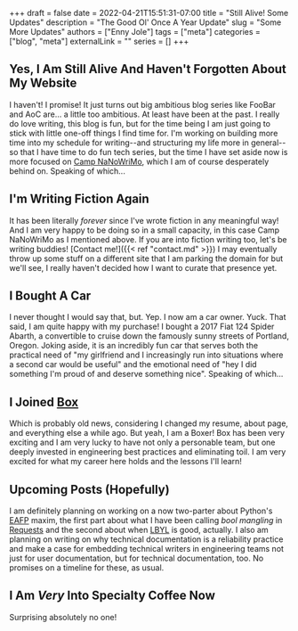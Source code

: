 +++
draft = false
date = 2022-04-21T15:51:31-07:00
title = "Still Alive! Some Updates"
description = "The Good Ol' Once A Year Update"
slug = "Some More Updates"
authors = ["Enny Jole"]
tags = ["meta"]
categories = ["blog", "meta"]
externalLink = ""
series = []
+++

## Yes, I Am Still Alive And Haven't Forgotten About My Website

I haven't! I promise! It just turns out big ambitious blog series like FooBar and AoC are... a little too ambitious. At least have been at the past. I really do love writing, this blog is fun, but for the time being I am just going to stick with little one-off things I find time for. I'm working on building more time into my schedule for writing--and structuring my life more in general-- so that I have time to do fun tech series, but the time I have set aside now is more focused on [Camp NaNoWriMo](https://nanowrimo.org/what-is-camp-nanowrimo), which I am of course desperately behind on. Speaking of which...

## I'm Writing Fiction Again

It has been literally _forever_ since I've wrote fiction in any meaningful way! And I am very happy to be doing so in a small capacity, in this case Camp NaNoWriMo as I mentioned above. If you are into fiction writing too, let's be writing buddies! [Contact me!]({{< ref "contact.md" >}}) I may eventually throw up some stuff on a different site that I am parking the domain for but we'll see, I really haven't decided how I want to curate that presence yet.

## I Bought A Car

I never thought I would say that, but. Yep. I now am a car owner. Yuck. That said, I am quite happy with my purchase! I bought a 2017 Fiat 124 Spider Abarth, a convertible to cruise down the famously sunny streets of Portland, Oregon. Joking aside, it is an incredibly fun car that serves both the practical need of "my girlfriend and I increasingly run into situations where a second car would be useful" and the emotional need of "hey I did something I'm proud of and deserve something nice". Speaking of which...

## I Joined [Box](https://www.box.com)

Which is probably old news, considering I changed my resume, about page, and everything else a while ago. But yeah, I am a Boxer! Box has been very exciting and I am very lucky to have not only a personable team, but one deeply invested in engineering best practices and eliminating toil. I am very excited for what my career here holds and the lessons I'll learn!

## Upcoming Posts (Hopefully)

I am definitely planning on working on a now two-parter about Python's [EAFP](https://docs.python.org/3.5/glossary.html#term-eafp) maxim, the first part about what I have been calling _bool mangling_ in [Requests](https://docs.python-requests.org/en/latest/) and the second about when [LBYL](https://docs.python.org/3.5/glossary.html#term-lbyl) is good, actually. I also am planning on writing on why technical documentation is a reliability practice and make a case for embedding technical writers in engineering teams not just for user documentation, but for technical documentation, too. No promises on a timeline for these, as usual.

## I Am _Very_ Into Specialty Coffee Now

Surprising absolutely no one!
